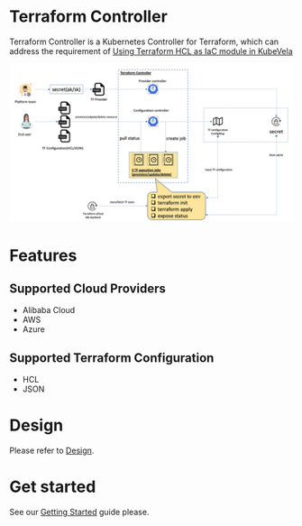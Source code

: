 # Terraform Controller

Terraform Controller is a Kubernetes Controller for Terraform, which can address the requirement of [Using Terraform HCL as IaC module in KubeVela](https://github.com/oam-dev/kubevela/issues/698)

![](docs/resources/architecture.jpg)

# Features

## Supported Cloud Providers

- Alibaba Cloud
- AWS
- Azure

## Supported Terraform Configuration

- HCL
- JSON

# Design

Please refer to [Design](./DESIGN.md).

# Get started

See our [Getting Started](./getting-started.md) guide please.
